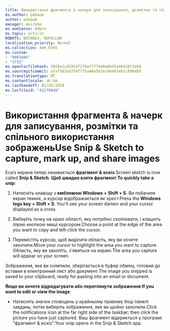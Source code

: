 ```yaml
---
title: Використання фрагмента & начерк для записування, розмітки та спільного використання зображень
ms.author: pebaum
author: pebaum
manager: mnirkhe
ms.audience: Admin
ms.topic: article
ROBOTS: NOINDEX, NOFOLLOW
localization_priority: Normal
ms.collection: Adm_O365
ms.custom:
- "9001666"
- "3733"
ms.openlocfilehash: 3858a2cd2955f279aff77440abbd5e4642871bb8
ms.sourcegitcommit: a7a7581ba754f7f5a46e5b2ec0e667e82c8964b5
ms.translationtype: MT
ms.contentlocale: uk-UA
ms.lasthandoff: 02/26/2020
ms.locfileid: "42279048"
---
```

# <a name="use-snip--sketch-to-capture-mark-up-and-share-images"></a><span data-ttu-id="35fa1-102">Використання фрагмента & начерк для записування, розмітки та спільного використання зображень</span><span class="sxs-lookup"><span data-stu-id="35fa1-102">Use Snip & Sketch to capture, mark up, and share images</span></span>

<span data-ttu-id="35fa1-103">Ескіз екрана тепер називається **фрагмент & ескіз**.</span><span class="sxs-lookup"><span data-stu-id="35fa1-103">Screen sketch is now called **Snip & Sketch**.</span></span> <span data-ttu-id="35fa1-104">**Щоб швидко взяти фрагмент**:</span><span class="sxs-lookup"><span data-stu-id="35fa1-104">**To quickly take a snip**:</span></span>

1. <span data-ttu-id="35fa1-105">Натисніть клавішу з **емблемою Windows + Shift + S**. Ви побачите екран темніє, а курсор відображається як хрест.</span><span class="sxs-lookup"><span data-stu-id="35fa1-105">Press the **Windows logo key + Shift + S**. You'll see your screen darken and your cursor displayed as a cross.</span></span> 

2. <span data-ttu-id="35fa1-106">Виберіть точку на краю області, яку потрібно скопіювати, і клацніть лівою кнопкою миші курсором.</span><span class="sxs-lookup"><span data-stu-id="35fa1-106">Choose a point at the edge of the area you want to copy and left-click the cursor.</span></span> 

3. <span data-ttu-id="35fa1-107">Перемістіть курсор, щоб виділити область, яку ви хочете захопити.</span><span class="sxs-lookup"><span data-stu-id="35fa1-107">Move your cursor to highlight the area you want to capture.</span></span> <span data-ttu-id="35fa1-108">Область, яку ви захопіть, з'явиться на екрані.</span><span class="sxs-lookup"><span data-stu-id="35fa1-108">The area you capture will appear on your screen.</span></span>

<span data-ttu-id="35fa1-109">Зображення, яке ви снімпили, зберігається в буфер обміну, готовий до вставки в електронний лист або документ.</span><span class="sxs-lookup"><span data-stu-id="35fa1-109">The image you snipped is saved to your clipboard, ready for pasting into an email or document.</span></span> 

<span data-ttu-id="35fa1-110">**Якщо ви хочете відредагувати або переглянути зображення**:</span><span class="sxs-lookup"><span data-stu-id="35fa1-110">**If you want to edit or view the image**:</span></span> 

- <span data-ttu-id="35fa1-111">Натисніть значок сповіщень у крайньому правому боці панелі завдань; потім виберіть зображення, яке ви щойно захопили.</span><span class="sxs-lookup"><span data-stu-id="35fa1-111">Click the notifications icon at the far right side of the taskbar; then click the picture you have just captured.</span></span> <span data-ttu-id="35fa1-112">Ваш фрагмент відкриється у програмі "фрагмент & ескіз".</span><span class="sxs-lookup"><span data-stu-id="35fa1-112">Your snip opens in the Snip & Sketch app.</span></span>
